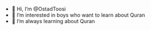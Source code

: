 - 👋 Hi, I’m @OstadToosi
- 👀 I’m interested in boys who want to learn about Quran
- 🌱 I’m always learning about Quran
